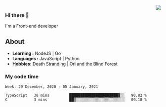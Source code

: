 <img align='right' src="https://github-readme-stats.vercel.app/api?username=strugglebak&show_icons=true">

### Hi there 👋

I'm a Front-end developer

## About

-  **Learning :** NodeJS | Go
-  **Languages :** JavaScript | Python
-  **Hobbies:** Death Stranding | Ori and the Blind Forest

### My code time

<!--START_SECTION:waka-->
```text
Week: 29 December, 2020 - 05 January, 2021

TypeScript   30 mins         ██████████████████████▓░░   90.82 % 
C            3 mins          ██▒░░░░░░░░░░░░░░░░░░░░░░   09.18 % 
```
<!--END_SECTION:waka-->

